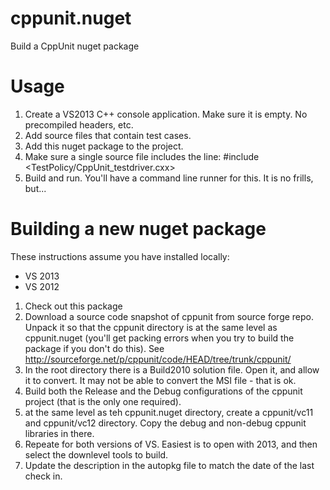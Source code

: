cppunit.nuget
=============

Build a CppUnit nuget package

Usage
=====

1. Create a VS2013 C++ console application. Make sure it is empty. No precompiled headers, etc.
2. Add source files that contain test cases.
3. Add this nuget package to the project.
4. Make sure a single source file includes the line:
	#include <TestPolicy/CppUnit_testdriver.cxx>
5. Build and run. You'll have a command line runner for this. It is no frills, but...

Building a new nuget package
========

These instructions assume you have installed locally:
- VS 2013
- VS 2012

1. Check out this package
2. Download a source code snapshot of cppunit from source forge repo. Unpack it so that the cppunit directory is at the same level as cppunit.nuget (you'll get packing errors when you try to build the package if you don't do this). See http://sourceforge.net/p/cppunit/code/HEAD/tree/trunk/cppunit/
3. In the root directory there is a Build2010 solution file. Open it, and allow it to convert. It may not be able to convert the MSI file - that is ok.
4. Build both the Release and the Debug configurations of the cppunit project (that is the only one required).
5. at the same level as teh cppunit.nuget directory, create a cppunit/vc11 and cppunit/vc12 directory. Copy the debug and non-debug cppunit libraries in there.
6. Repeate for both versions of VS. Easiest is to open with 2013, and then select the downlevel tools to build.
7. Update the description in the autopkg file to match the date of the last check in.

